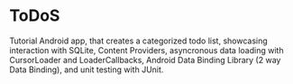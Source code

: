 # ToDoS
Tutorial Android app, that creates a categorized todo list, 
showcasing interaction with SQLite, Content Providers, asyncronous data loading with CursorLoader and LoaderCallbacks, 
Android Data Binding Library (2 way Data Binding), and unit testing with JUnit.

